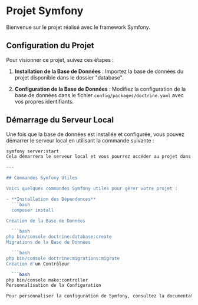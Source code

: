 # Projet Symfony

Bienvenue sur le projet réalisé avec le framework Symfony.

## Configuration du Projet

Pour visionner ce projet, suivez ces étapes :

1. **Installation de la Base de Données** :
   Importez la base de données du projet disponible dans le dossier "database".

2. **Configuration de la Base de Données** :
   Modifiez la configuration de la base de données dans le fichier `config/packages/doctrine.yaml` avec vos propres identifiants.

## Démarrage du Serveur Local

Une fois que la base de données est installée et configurée, vous pouvez démarrer le serveur local en utilisant la commande suivante :
```bash
symfony server:start
Cela démarrera le serveur local et vous pourrez accéder au projet dans votre navigateur à l'adresse [http://localhost:8000/app](http://localhost:8000/app).

---

## Commandes Symfony Utiles

Voici quelques commandes Symfony utiles pour gérer votre projet :

- **Installation des Dépendances**
  ```bash
  composer install

Création de la Base de Données

  ```bash
php bin/console doctrine:database:create
Migrations de la Base de Données

  ```bash
php bin/console doctrine:migrations:migrate
Création d'un Contrôleur

  ```bash
php bin/console make:controller
Personnalisation de la Configuration

Pour personnaliser la configuration de Symfony, consultez la documentation officielle de Symfony.
